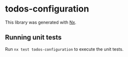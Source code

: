 # todos-configuration

This library was generated with [Nx](https://nx.dev).

## Running unit tests

Run `nx test todos-configuration` to execute the unit tests.
